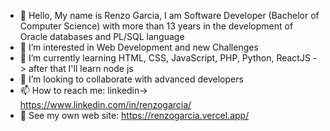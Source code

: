 - 👋 Hello, My name is Renzo Garcia, I am Software Developer (Bachelor of Computer Science) with more than 13 years in the development of Oracle databases and PL/SQL language
- 👀 I’m interested in Web Development and new Challenges
- 🌱 I’m currently learning HTML, CSS, JavaScript, PHP, Python, ReactJS -> after that I'll learn node js
- 💞️ I’m looking to collaborate with advanced developers
- 📫 How to reach me: linkedin-> https://www.linkedin.com/in/renzogarcia/
- 🌟 See my own web site: https://renzogarcia.vercel.app/

<!---
devrebeleza/devrebeleza is a ✨ special ✨ repository because its `README.md` (this file) appears on your GitHub profile.
You can click the Preview link to take a look at your changes.
--->

